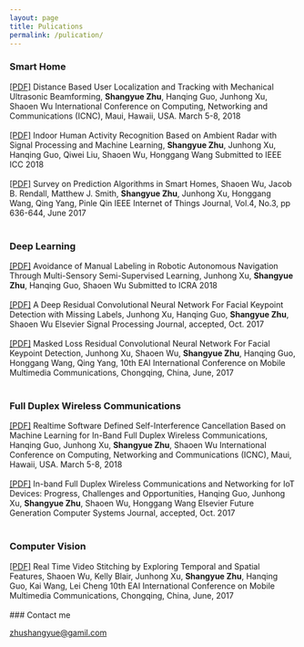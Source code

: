 ```yaml
---
layout: page
title: Pulications
permalink: /pulication/
---
```


<h3> Smart Home</h3>
<span><a href="{{ site.baseurl }}/images/sensor.pdf">[PDF]</a> Distance Based User Localization and Tracking with Mechanical Ultrasonic Beamforming,</span>
<span class="t3authors"><b>Shangyue Zhu</b>, Hanqing Guo, Junhong Xu, Shaoen Wu</span>
<span class="t3pulishtime">International Conference on Computing, Networking and Communications (ICNC), Maui, Hawaii, USA. March 5-8, 2018</span>
<br>
<br>
<span><a href="{{ site.baseurl }}/images/Human_Activity_Recognition_Based_Radar.pdf">[PDF]</a> Indoor Human Activity Recognition Based on Ambient Radar with Signal Processing and Machine Learning,</span>
<span class="t3authors"><b>Shangyue Zhu</b>, Junhong Xu, Hanqing Guo, Qiwei Liu, Shaoen Wu, Honggang Wang</span>
<span class="t3pulishtime">Submitted to IEEE ICC 2018</span>
<br>
<br>
<span><a href="http://ieeexplore.ieee.org/stamp/stamp.jsp?arnumber=7851022">[PDF]</a> Survey on Prediction Algorithms in Smart Homes,</span>
<span class="t3authors">Shaoen Wu, Jacob B. Rendall, Matthew J. Smith, <b>Shangyue Zhu</b>, Junhong Xu, Honggang Wang, Qing Yang, Pinle Qin</span>
<span class="t3pulishtime">IEEE Internet of Things Journal, Vol.4, No.3, pp 636-644, June 2017
</span>
<br>
<br>
<h3> Deep Learning </h3>
<span><a href="https://arxiv.org/abs/1709.07911">[PDF]</a> Avoidance of Manual Labeling in Robotic Autonomous Navigation Through Multi-Sensory Semi-Supervised Learning,</span>
<span class="t3authors">Junhong Xu, <b>Shangyue Zhu</b>, Hanqing Guo, Shaoen Wu</span>
<span class="t3pulishtime">Submitted to ICRA 2018</span>
<br>
<br>
<span><a href="{{ site.baseurl }}/images/Convolutional_Neural_Network.pdf">[PDF]</a>
A Deep Residual Convolutional Neural Network For Facial Keypoint Detection with Missing Labels,</span>
<span class="t3authors">Junhong Xu, Hanqing Guo, <b>Shangyue Zhu</b>, Shaoen Wu</span>
<span class="t3pulishtime">Elsevier Signal Processing Journal, accepted, Oct. 2017</span>
<br>
<br>
<span><a href="">[PDF]</a>
Masked Loss Residual Convolutional Neural Network For Facial Keypoint Detection,</span>
<span class="t3authors">Junhong Xu, Shaoen Wu, <b>Shangyue Zhu</b>, Hanqing Guo, Honggang Wang, Qing Yang,</span>
<span class="t3pulishtime">10th EAI International Conference on Mobile Multimedia Communications, Chongqing, China, June, 2017</span>
<br>
<br>
<h3> Full Duplex Wireless Communications </h3>
<span><a href="{{ site.baseurl }}/images/Self_Interference_Cancellation.pdf">[PDF]</a> Realtime Software Defined Self-Interference Cancellation Based on Machine Learning for In-Band Full Duplex Wireless Communications,</span>
<span class="t3authors">Hanqing Guo, Junhong Xu, <b>Shangyue Zhu</b>, Shaoen Wu</span>
<span class="t3pulishtime">International Conference on Computing, Networking and Communications (ICNC), Maui, Hawaii, USA. March 5-8, 2018</span>
<br>
<br>
<span><a href="{{ site.baseurl }}/images/IBFD-IoT.pdf">[PDF]</a> In-band Full Duplex Wireless Communications and Networking for IoT Devices: Progress, Challenges and Opportunities,</span>
<span class="t3authors">Hanqing Guo, Junhong Xu, <b>Shangyue Zhu</b>, Shaoen Wu, Honggang Wang</span>
<span class="t3pulishtime">Elsevier Future Generation Computer Systems Journal, accepted, Oct. 2017</span>
<br>
<br>
<h3> Computer Vision </h3>
<span><a href="">[PDF]</a> Real Time Video Stitching by Exploring Temporal and Spatial Features,</span>
<span class="t3authors">Shaoen Wu, Kelly Blair, Junhong Xu, <b>Shangyue Zhu</b>, Hanqing Guo, Kai Wang, Lei Cheng</span>
<span class="t3pulishtime">10th EAI International Conference on Mobile Multimedia Communications, Chongqing, China, June, 2017</span>
<br>
<br>
### Contact me

[zhushangyue@gamil.com](mailto:zhushangyue@gamil.com)